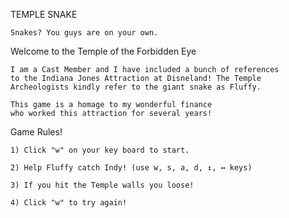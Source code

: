 TEMPLE SNAKE

    Snakes? You guys are on your own.

    
Welcome to the Temple of the Forbidden Eye
    
    I am a Cast Member and I have included a bunch of references
    to the Indiana Jones Attraction at Disneland! The Temple
    Archeologists kindly refer to the giant snake as Fluffy.

    This game is a homage to my wonderful finance
    who worked this attraction for several years!

Game Rules!
    
    1) Click "w" on your key board to start.
    
    2) Help Fluffy catch Indy! (use w, s, a, d, ↕️, ↔️ keys)

    3) If you hit the Temple walls you loose!

    4) Click "w" to try again!
